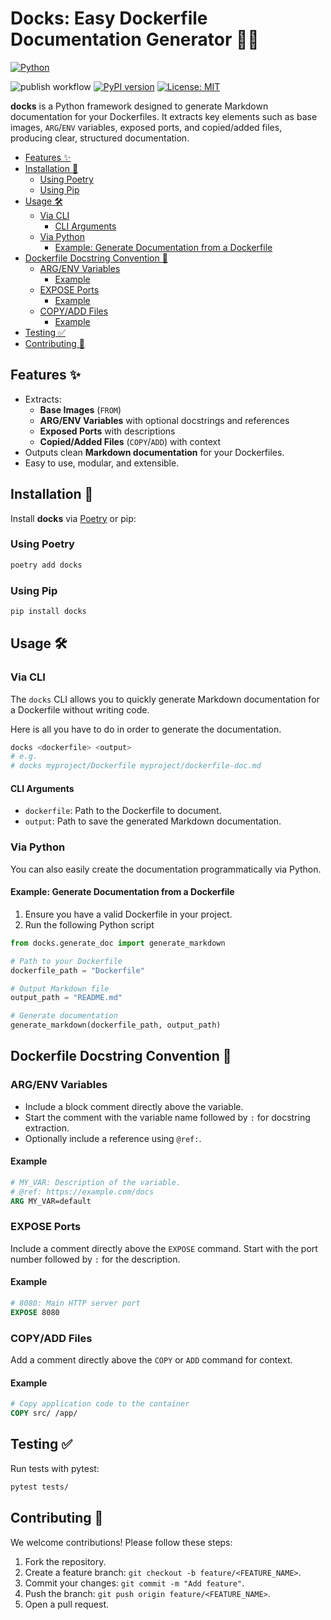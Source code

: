 <!-- markdownlint-disable MD024 -->
# Docks: Easy Dockerfile Documentation Generator 📜🐳

[![Python](https://img.shields.io/badge/python-3.9%2B-blue.svg)](https://www.python.org/)
<!-- TODO: add Pypi version -->
![publish workflow](https://github.com/gianfa/docks/actions/workflows/publish.yml/badge.svg?branch=main)
[![PyPI version](https://img.shields.io/pypi/v/docks.svg)](https://pypi.org/project/docks/)
[![License: MIT](https://img.shields.io/badge/License-MIT-yellow.svg)](https://opensource.org/licenses/MIT)

**docks** is a Python framework designed to generate Markdown documentation for your Dockerfiles. It extracts key elements such as base images, `ARG`/`ENV` variables, exposed ports, and copied/added files, producing clear, structured documentation.

- [Features ✨](#features-)
- [Installation 🚀](#installation-)
  - [Using Poetry](#using-poetry)
  - [Using Pip](#using-pip)
- [Usage 🛠️](#usage-️)
  - [Via CLI](#via-cli)
    - [CLI Arguments](#cli-arguments)
  - [Via Python](#via-python)
    - [Example: Generate Documentation from a Dockerfile](#example-generate-documentation-from-a-dockerfile)
- [Dockerfile Docstring Convention 📝](#dockerfile-docstring-convention-)
  - [ARG/ENV Variables](#argenv-variables)
    - [Example](#example)
  - [EXPOSE Ports](#expose-ports)
    - [Example](#example-1)
  - [COPY/ADD Files](#copyadd-files)
    - [Example](#example-2)
- [Testing ✅](#testing-)
- [Contributing 🤝](#contributing-)

## Features ✨

- Extracts:
  - **Base Images** (`FROM`)
  - **ARG/ENV Variables** with optional docstrings and references
  - **Exposed Ports** with descriptions
  - **Copied/Added Files** (`COPY`/`ADD`) with context
- Outputs clean **Markdown documentation** for your Dockerfiles.
- Easy to use, modular, and extensible.

## Installation 🚀

Install **docks** via [Poetry](https://python-poetry.org/) or pip:

### Using Poetry

```bash
poetry add docks
```

### Using Pip

```bash
pip install docks
```

## Usage 🛠️

### Via CLI

The `docks` CLI allows you to quickly generate Markdown documentation for a Dockerfile without writing code.

Here is all you have to do in order to generate the documentation.

```bash
docks <dockerfile> <output>
# e.g.
# docks myproject/Dockerfile myproject/dockerfile-doc.md
```

#### CLI Arguments

- `dockerfile`: Path to the Dockerfile to document.
- `output`: Path to save the generated Markdown documentation.

### Via Python

You can also easily create the documentation programmatically via Python.

#### Example: Generate Documentation from a Dockerfile

1. Ensure you have a valid Dockerfile in your project.
2. Run the following Python script

```python
from docks.generate_doc import generate_markdown

# Path to your Dockerfile
dockerfile_path = "Dockerfile"

# Output Markdown file
output_path = "README.md"

# Generate documentation
generate_markdown(dockerfile_path, output_path)
```

## Dockerfile Docstring Convention 📝

### ARG/ENV Variables

- Include a block comment directly above the variable.
- Start the comment with the variable name followed by `:` for docstring extraction.
- Optionally include a reference using `@ref:`.

#### Example

```Dockerfile
# MY_VAR: Description of the variable.
# @ref: https://example.com/docs
ARG MY_VAR=default
```

### EXPOSE Ports

Include a comment directly above the `EXPOSE` command.
Start with the port number followed by `:` for the description.

#### Example

```Dockerfile
# 8080: Main HTTP server port
EXPOSE 8080
```

### COPY/ADD Files

Add a comment directly above the `COPY` or `ADD` command for context.

#### Example

```Dockerfile
# Copy application code to the container
COPY src/ /app/
```

## Testing ✅

Run tests with pytest:

```bash
pytest tests/
```

## Contributing 🤝

We welcome contributions! Please follow these steps:

1. Fork the repository.
2. Create a feature branch: `git checkout -b feature/<FEATURE_NAME>`.
3. Commit your changes: `git commit -m "Add feature"`.
4. Push the branch: `git push origin feature/<FEATURE_NAME>`.
5. Open a pull request.
